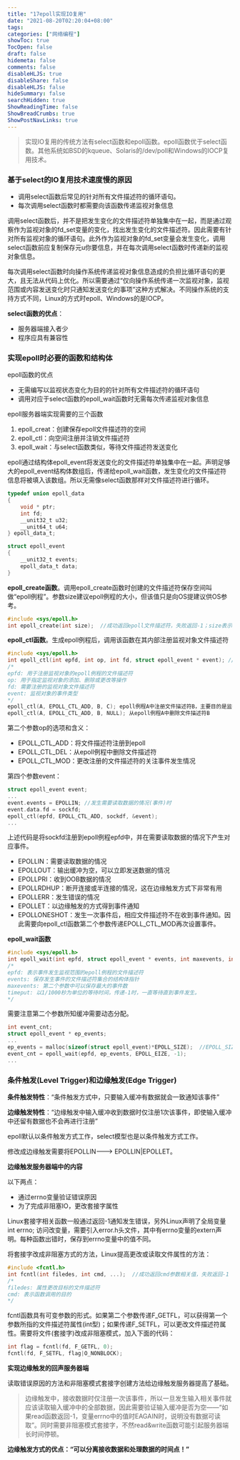 ```yaml
---
title: "17epoll实现IO复用"
date: "2021-08-20T02:20:04+08:00"
tags:
categories: ["网络编程"]
showToc: true
TocOpen: false
draft: false
hidemeta: false
comments: false
disableHLJS: true
disableShare: false
disableHLJS: false
hideSummary: false
searchHidden: true
ShowReadingTime: false
ShowBreadCrumbs: true
ShowPostNavLinks: true
---
```

> 实现IO复用的传统方法有select函数和epoll函数。epoll函数优于select函数。其他系统如BSD的kqueue、Solaris的/dev/poll和Windows的IOCP复用技术。

### 基于select的IO复用技术速度慢的原因

- 调用select函数后常见的针对所有文件描述符的循环语句。
- 每次调用select函数时都需要向该函数传递监视对象信息

调用select函数后，并不是把发生变化的文件描述符单独集中在一起，而是通过观察作为监视对象的fd_set变量的变化，找出发生变化的文件描述符。因此需要有针对所有监视对象的循环语句。此外作为监视对象的fd_set变量会发生变化，调用select函数前应复制保存元u你要信息，并在每次调用select函数时传递新的监视对象信息。

每次调用select函数时向操作系统传递监视对象信息造成的负担比循环语句的更大，且无法从代码上优化。所以需要通过“仅向操作系统传递一次监视对象，监视范围或内容发送变化时只通知发送变化的事项”这种方式解决。不同操作系统的支持方式不同，Linux的方式时epoll、Windows的是IOCP。

**select函数的优点**：

- 服务器端接入者少
- 程序应具有兼容性

### 实现epoll时必要的函数和结构体

epoll函数的优点

-  无需编写以监视状态变化为目的的针对所有文件描述符的循环语句
-  调用对应于select函数的epoll_wait函数时无需每次传递监视对象信息

epoll服务器端实现需要的三个函数

1. epoll_creat：创建保存epoll文件描述符的空间
2. epoll_ctl：向空间注册并注销文件描述符
3. epoll_wait：与select函数类似，等待文件描述符发送变化

epoll通过结构体epoll_event将发送变化的文件描述符单独集中在一起。声明足够大的epoll_event结构体数组后，传递给epoll_wait函数，发生变化的文件描述符信息将被填入该数组。所以无需像select函数那样对文件描述符进行循环。

```c
typedef union epoll_data
{
    void * ptr;
    int fd;
    __unit32_t u32;
    __unit64_t u64;
} epoll_data_t;

struct epoll_event
{
    __unit32_t events;
    epoll_data_t data;
}

```

**epoll_create函数**。调用epoll_create函数时创建的文件描述符保存空间叫做“epoll例程”。参数size建议epoll例程的大小，但该值只是向OS提建议供OS参考。

```c
#include <sys/epoll.h>
int epoll_create(int size);  //成功返回epoll文件描述符，失败返回-1；size表示epoll实例大小
```

**epoll_ctl函数**。生成epoll例程后，调用该函数在其内部注册监视对象文件描述符

```c
#include <sys/epoll.h>
int epoll_ctl(int epfd, int op, int fd, struct epoll_event * event); //成功返回0，失败返回-1
/*
epfd: 用于注册监视对象的epoll例程的文件描述符
op: 用于指定监视对象的添加、删除或更改等操作
fd: 需要注册的监视对象文件描述符
event: 监视对象的事件类型
*/
epoll_ctl(A, EPOLL_CTL_ADD, B, C); epoll例程A中注册文件描述符B，主要目的是监视参数C中的事件
epoll_ctl(A, EPOLL_CTL_ADD, B, NULL); 从epoll例程A中删除文件描述符B
```

第二个参数op的选项和含义：

- EPOLL_CTL_ADD：将文件描述符注册到epoll
- EPOLL_CTL_DEL：从epoll例程中删除文件描述符
- EPOLL_CTL_MOD：更改注册的文件描述符的关注事件发生情况

第四个参数event：

```c
struct epoll_event event;
...
event.events = EPOLLIN;	//发生需要读取数据的情况(事件)时
event.data.fd = sockfd;
epoll_ctl(epfd, EPOLL_CTL_ADD, sockdf, &event);
...
```

上述代码是将sockfd注册到epoll例程epfd中，并在需要读取数据的情况下产生对应事件。

- EPOLLIN：需要读取数据的情况
- EPOLLOUT：输出缓冲为空，可以立即发送数据的情况
- EPOLLPRI：收到OOB数据的情况
- EPOLLRDHUP：断开连接或半连接的情况，这在边缘触发方式下非常有用
- EPOLLERR：发生错误的情况
- EPOLLET：以边缘触发的方式得到事件通知
- EPOLLONESHOT：发生一次事件后，相应文件描述符不在收到事件通知。因此需要向epoll_ctl函数第二个参数传递EPOLL_CTL_MOD再次设置事件。

**epoll_wait函数**

```c
#include <sys/epoll.h>
int epoll_wait(int epfd, struct epoll_event * events, int maxevents, int timeout); //成功返回发生事件的文件描述符，失败返回-1
/*
epfd: 表示事件发生监视范围的epoll例程的文件描述符
events: 保存发生事件的文件描述符集合的结构体指针
maxevents: 第二个参数中可以保存最大的事件数
timeput: 以1/1000秒为单位的等待时间，传递-1时，一直等待直到事件发生。
*/
```

需要注意第二个参数所知缓冲需要动态分配。

```c
int event_cnt;
struct epoll_event * ep_events;
...
ep_events = malloc(sizeof(struct epoll_event)*EPOLL_SIZE);  //EPOLL_SIZE是宏常量
event_cnt = epoll_wait(epfd, ep_events, EPOLL_EIZE, -1);
...
```

### 条件触发(Level Trigger)和边缘触发(Edge Trigger)

**条件触发特性**：“条件触发方式中，只要输入缓冲有数据就会一致通知该事件”

**边缘触发特性**：“边缘触发中输入缓冲收到数据时仅注册1次该事件，即使输入缓冲中还留有数据也不会再进行注册”

epoll默认以条件触发方式工作，select模型也是以条件触发方式工作。

修改成边缘触发需要将EPOLLIN---> EPOLLIN|EPOLLET。

**边缘触发服务器端中的内容**

以下两点：

- 通过errno变量验证错误原因
- 为了完成非阻塞IO，更改套接字属性

Linux套接字相关函数一般通过返回-1通知发生错误，另外Linux声明了全局变量 int errno; 访问改变量，需要引入error.h头文件，其中有errno变量的extern声明。每种函数出错时，保存到errno变量中的值不同。

将套接字改成非阻塞方式的方法，Linux提高更改或读取文件属性的方法：

```c
#include <fcntl.h>
int fcntl(int filedes, int cmd, ...);  //成功返回cmd参数相关值，失败返回-1
/*
filedes: 属性更改目标的文件描述符
cmd: 表示函数调用的目的
*/
```

fcntl函数具有可变参数的形式。如果第二个参数传递F_GETFL，可以获得第一个参数所指的文件描述符属性(int型)；如果传递F_SETFL，可以更改文件描述符属性。需要将文件(套接字)改成非阻塞模式，加入下面的代码：

```c
int flag = fcntl(fd, F_GETFL, 0);
fcntl(fd, F_SETFL, flag|O_NONBLOCK);
```

**实现边缘触发的回声服务器端**

读取错误原因的方法和非阻塞模式套接字创建方法给边缘触发服务器提高了基础。

> 边缘触发中，接收数据时仅注册一次该事件，所以一旦发生输入相关事件就应该读取输入缓冲中的全部数据，因此需要验证输入缓冲是否为空——“如果read函数返回-1，变量errno中的值时EAGAIN时，说明没有数据可读取”。同时需要非阻塞模式套接字，不然read&write函数可能引起服务器端长时间停顿。

**边缘触发方式的优点：“可以分离接收数据和处理数据的时间点！”**

